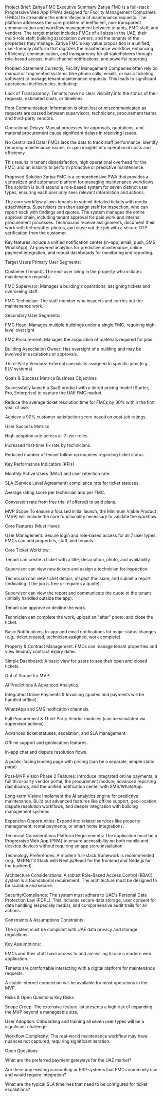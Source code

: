 Project Brief: Zariya FMC
Executive Summary
Zariya FMC is a full-stack Progressive Web App (PWA) designed for Facility Management Companies (FMCs) to streamline the entire lifecycle of maintenance requests. The platform addresses the core problem of inefficient, non-transparent communication and workflow management between tenants, FMC staff, and vendors. The target market includes FMCs of all sizes in the UAE, their multi-role staff, building association owners, and the tenants of the properties they manage. Zariya FMC's key value proposition is a unified, user-friendly platform that digitizes the maintenance workflow, enhancing efficiency, communication, and transparency for all stakeholders through role-based access, multi-channel notifications, and powerful reporting.

Problem Statement
Currently, Facility Management Companies often rely on manual or fragmented systems (like phone calls, emails, or basic ticketing software) to manage tenant maintenance requests. This leads to significant operational inefficiencies, including:

Lack of Transparency: Tenants have no clear visibility into the status of their requests, estimated costs, or timelines.

Poor Communication: Information is often lost or miscommunicated as requests are passed between supervisors, technicians, procurement teams, and third-party vendors.

Operational Delays: Manual processes for approvals, quotations, and material procurement cause significant delays in resolving issues.

No Centralized Data: FMCs lack the data to track staff performance, identify recurring maintenance issues, or gain insights into operational costs and efficiency.

This results in tenant dissatisfaction, high operational overhead for the FMC, and an inability to perform proactive or predictive maintenance.

Proposed Solution
Zariya FMC is a comprehensive PWA that provides a centralized and automated platform for managing maintenance workflows. The solution is built around a role-based system for seven distinct user types, ensuring each user only sees relevant information and actions.

The core workflow allows tenants to submit detailed tickets with media attachments. Supervisors can then assign staff for inspection, who can report back with findings and quotes. The system manages the entire approval chain, including tenant approval for paid work and internal procurement processes. Technicians receive assignments, document their work with before/after photos, and close out the job with a secure OTP verification from the customer.

Key features include a unified notification center (in-app, email, push, SMS, WhatsApp), AI-powered analytics for predictive maintenance, online payment integration, and robust dashboards for monitoring and reporting.

Target Users
Primary User Segments:

Customer (Tenant): The end-user living in the property who initiates maintenance requests.

FMC Supervisor: Manages a building's operations, assigning tickets and overseeing staff.

FMC Technician: The staff member who inspects and carries out the maintenance work.

Secondary User Segments:

FMC Head: Manages multiple buildings under a single FMC, requiring high-level oversight.

FMC Procurement: Manages the acquisition of materials required for jobs.

Building Association Owner: Has oversight of a building and may be involved in escalations or approvals.

Third-Party Vendors: External specialists assigned to specific jobs (e.g., ELV systems).

Goals & Success Metrics
Business Objectives

Successfully launch a SaaS product with a tiered pricing model (Starter, Pro, Enterprise) to capture the UAE FMC market.

Reduce the average ticket resolution time for FMCs by 30% within the first year of use.

Achieve a 90% customer satisfaction score based on post-job ratings.

User Success Metrics

High adoption rate across all 7 user roles.

Increased first-time fix rate by technicians.

Reduced number of tenant follow-up inquiries regarding ticket status.

Key Performance Indicators (KPIs)

Monthly Active Users (MAU) and user retention rate.

SLA (Service Level Agreement) compliance rate for ticket statuses.

Average rating score per technician and per FMC.

Conversion rate from free trial (if offered) to paid plans.

MVP Scope
To ensure a focused initial launch, the Minimum Viable Product (MVP) will include the core functionality necessary to validate the workflow.

Core Features (Must Have):

User Management: Secure login and role-based access for all 7 user types. FMCs can add properties, staff, and tenants.

Core Ticket Workflow:

Tenant can create a ticket with a title, description, photo, and availability.

Supervisor can view new tickets and assign a technician for inspection.

Technician can view ticket details, inspect the issue, and submit a report (indicating if the job is free or requires a quote).

Supervisor can view the report and communicate the quote to the tenant (initially handled outside the app).

Tenant can approve or decline the work.

Technician can complete the work, upload an "after" photo, and close the ticket.

Basic Notifications: In-app and email notifications for major status changes (e.g., ticket created, technician assigned, work complete).

Property & Contract Management: FMCs can manage tenant properties and view tenancy contract expiry dates.

Simple Dashboard: A basic view for users to see their open and closed tickets.

Out of Scope for MVP:

AI Predictions & Advanced Analytics.

Integrated Online Payments & Invoicing (quotes and payments will be handled offline).

WhatsApp and SMS notification channels.

Full Procurement & Third-Party Vendor modules (can be simulated via supervisor actions).

Advanced ticket statuses, escalation, and SLA management.

Offline support and geolocation features.

In-app chat and dispute resolution flows.

A public-facing landing page with pricing (can be a separate, simple static page).

Post-MVP Vision
Phase 2 Features: Introduce integrated online payments, a full third-party vendor portal, the procurement module, advanced reporting dashboards, and the unified notification center with SMS/WhatsApp.

Long-term Vision: Implement the AI analytics engine for predictive maintenance. Build out advanced features like offline support, geo-location, dispute resolution workflows, and deeper integration with building management systems.

Expansion Opportunities: Expand into related services like property management, rental payments, or smart home integrations.

Technical Considerations
Platform Requirements: The application must be a Progressive Web App (PWA) to ensure accessibility on both mobile and desktop devices without requiring an app store installation.

Technology Preferences: A modern full-stack framework is recommended (e.g., MERN/T3 Stack with Next.js/React for the frontend and Node.js for the backend).

Architecture Considerations: A robust Role-Based Access Control (RBAC) system is a foundational requirement. The architecture must be designed to be scalable and secure.

Security/Compliance: The system must adhere to UAE's Personal Data Protection Law (PDPL). This includes secure data storage, user consent for data handling (especially media), and comprehensive audit trails for all actions.

Constraints & Assumptions
Constraints:

The system must be compliant with UAE data privacy and storage regulations.

Key Assumptions:

FMCs and their staff have access to and are willing to use a modern web application.

Tenants are comfortable interacting with a digital platform for maintenance requests.

A stable internet connection will be available for most operations in the MVP.

Risks & Open Questions
Key Risks:

Scope Creep: The extensive feature list presents a high risk of expanding the MVP beyond a manageable size.

User Adoption: Onboarding and training all seven user types will be a significant challenge.

Workflow Complexity: The real-world maintenance workflow may have nuances not captured, requiring significant iteration.

Open Questions:

What are the preferred payment gateways for the UAE market?

Are there any existing accounting or ERP systems that FMCs commonly use and would require integration?

What are the typical SLA timelines that need to be configured for ticket escalations?
